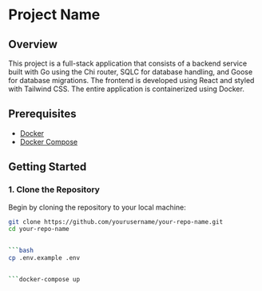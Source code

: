 
# Project Name

## Overview
This project is a full-stack application that consists of a backend service built with Go using the Chi router, SQLC for database handling, and Goose for database migrations. The frontend is developed using React and styled with Tailwind CSS. The entire application is containerized using Docker.

## Prerequisites
- [Docker](https://www.docker.com/)
- [Docker Compose](https://docs.docker.com/compose/)

## Getting Started

### 1. Clone the Repository

Begin by cloning the repository to your local machine:

```bash
git clone https://github.com/yourusername/your-repo-name.git
cd your-repo-name


```bash
cp .env.example .env


```docker-compose up
